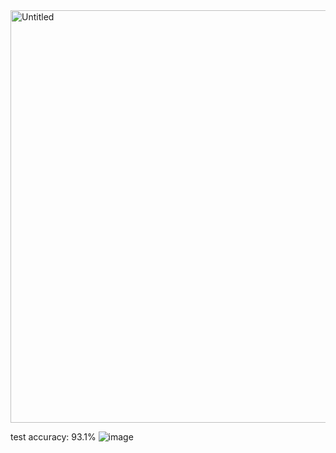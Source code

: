 <img width="660" alt="Untitled" src="https://github.com/heayounchoi/MobileNetV2/assets/118031423/294d7335-8846-4283-91d2-f43c825be651">

test accuracy: 93.1%
![image](https://github.com/heayounchoi/MobileNetV2/assets/118031423/e36d66e1-cc68-476b-a8eb-6064a924f6ac)
